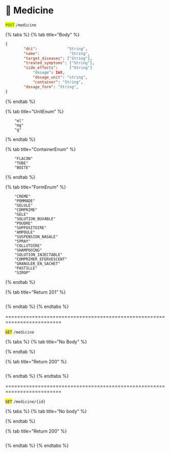 # 💊 Medicine

<mark style="color:green;">`POST`</mark> `/medicine`

{% tabs %}
{% tab title="Body" %}
```json
{
		"dci":             "String",
		"name":             "String",
		"target_diseases": ["String"],
		"treated_symptoms": ["String"],
		"side_effects":     ["String"]
	        "dosage": Int, 
	        "dosage_unit": "string",
	        "container": "String",
		"dosage_form": "String",
}
```
{% endtab %}

{% tab title="UnitEnum" %}
```
	"ml"
	"mg"
	"g"
```
{% endtab %}

{% tab title="ContainerEnum" %}
```
	"FLACON"
	"TUBE"
	"BOITE"
```
{% endtab %}

{% tab title="FormEnum" %}
```
	"CREME"
	"POMMADE"
	"GELULE"
	"COMPRIME"
	"GELE"
	"SOLUTION_BUVABLE"
	"POUDRE"
	"SUPPOSITOIRE"
	"AMPOULE"
	"SUSPENSION_NASALE"
	"SPRAY"
	"COLLUTOIRE"
	"SHAMPOOING"
	"SOLUTION_INJECTABLE"
	"COMPRIMER_EFERVESCENT"
	"GRANULER_EN_SACHET"
	"PASTILLE"
	"SIROP"
```
{% endtab %}

{% tab title="Return 201" %}
```json
```
{% endtab %}
{% endtabs %}

\=========================================================================

<mark style="color:blue;">`GET`</mark> `/medicine`

{% tabs %}
{% tab title="No Body" %}

{% endtab %}

{% tab title="Return 200" %}
```json
```
{% endtab %}
{% endtabs %}

\=========================================================================

<mark style="color:blue;">`GET`</mark> `/medicine/{id}`

{% tabs %}
{% tab title="No body" %}

{% endtab %}

{% tab title="Return 200" %}
```json
```
{% endtab %}
{% endtabs %}
